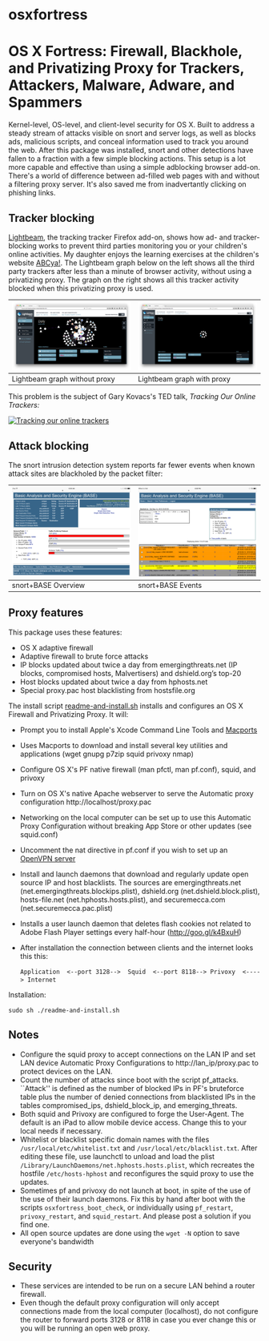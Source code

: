 osxfortress
===========

# OS X Fortress: Firewall, Blackhole, and Privatizing Proxy for Trackers, Attackers, Malware, Adware, and Spammers

Kernel-level, OS-level, and client-level security for OS X. Built to address a steady stream of attacks visible on snort and server logs, as well as blocks ads, malicious scripts, and conceal information used to track you around the web. After this package was installed, snort and other detections have fallen to a fraction with a few simple blocking actions.  This setup is a lot more capable and effective than using a simple adblocking browser add-on. There's a world of difference between ad-filled web pages with and without a filtering proxy server. It's also saved me from inadvertantly clicking on phishing links.

## Tracker blocking

[Lightbeam](https://www.mozilla.org/en-US/lightbeam/), the tracking tracker Firefox add-on, shows how ad- and tracker-blocking works to prevent third parties monitoring you or your children's online activities. My daughter enjoys the learning exercises at the children's website [ABCya!](http://www.abcya.com). The Lightbeam graph below on the left shows all the third party trackers after less than a minute of browser activity, without using a privatizing proxy. The graph on the right shows all this tracker activity blocked when this privatizing proxy is used.


![Lightbeam graph without proxy](Lightbeam_noproxy.png)| ![Lightbeam graph without proxy](Lightbeam_proxy.png)
------------ | -------------
Lightbeam graph without proxy | Lightbeam graph with proxy

This problem is the subject of Gary Kovacs's TED talk, *Tracking Our Online Trackers:*

[![Tracking our online trackers](https://www.wired.com/images_blogs/business/2012/02/6792752454_99d91d2a92_z.jpg)](https://www.youtube.com/watch?v=f_f5wNw-2c0 "Tracking our online trackers")


## Attack blocking

The snort intrusion detection system reports far fewer events when known attack sites are blackholed by the packet filter:

![snort+BASE Overview](BASE_Overview.PNG)| ![snort+BASE Events](BASE_Events.PNG)
------------ | -------------
snort+BASE Overview | snort+BASE Events


## Proxy features

This package uses these features:
* OS X adaptive firewall
* Adaptive firewall to brute force attacks
* IP blocks updated about twice a day from emergingthreats.net (IP blocks, compromised hosts, Malvertisers) and dshield.org’s top-20
* Host blocks updated about twice a day from hphosts.net
* Special proxy.pac host blacklisting from hostsfile.org

The install script [readme-and-install.sh](readme-and-install.sh) installs and configures an OS X Firewall and Privatizing
Proxy. It will:
* Prompt you to install Apple's Xcode Command Line Tools and [Macports](https://www.macports.org/)
* Uses Macports to download and install several key utilities and applications (wget gnupg p7zip squid privoxy nmap)
* Configure OS X's PF native firewall (man pfctl, man pf.conf), squid, and privoxy
* Turn on OS X's native Apache webserver to serve the Automatic proxy configuration http://localhost/proxy.pac
* Networking on the local computer can be set up to use this Automatic Proxy Configuration without breaking App Store or other updates (see squid.conf)
* Uncomment the nat directive in pf.conf if you wish to set up an [OpenVPN server](../osx-openvpn-server)
* Install and launch daemons that download and regularly update open source IP and host blacklists. The sources are  emergingthreats.net (net.emergingthreats.blockips.plist), dshield.org (net.dshield.block.plist), hosts-file.net (net.hphosts.hosts.plist), and securemecca.com (net.securemecca.pac.plist)
* Installs a user launch daemon that deletes flash cookies not related to Adobe Flash Player settings every half-hour  (http://goo.gl/k4BxuH)
* After installation the connection between clients and the  internet looks this this:

	  Application  <--port 3128-->  Squid  <--port 8118--> Privoxy  <----> Internet

Installation:

```
sudo sh ./readme-and-install.sh
```

## Notes

* Configure the squid proxy to accept connections on the LAN IP and set LAN device Automatic Proxy Configurations to http://lan_ip/proxy.pac to protect devices on the LAN.
* Count the number of attacks since boot with the script pf_attacks. ``Attack'' is defined as the number of blocked IPs in PF's bruteforce table plus the number of denied connections from blacklisted IPs in the tables compromised_ips, dshield_block_ip, and emerging_threats.
* Both squid and Privoxy are configured to forge the User-Agent. The default is an iPad to allow mobile device access. Change this to your local needs if necessary.
* Whitelist or blacklist specific domain names with the files `/usr/local/etc/whitelist.txt` and `/usr/local/etc/blacklist.txt`. After editing these file, use launchctl to unload and load the plist `/Library/LaunchDaemons/net.hphosts.hosts.plist`, which recreates the hostfile `/etc/hosts-hphost` and reconfigures the squid proxy to use the updates.
* Sometimes pf and privoxy do not launch at boot, in spite of the use of the use of their launch daemons.  Fix this by hand after boot with the scripts `osxfortress_boot_check`, or individually using `pf_restart`, `privoxy_restart`, and `squid_restart`. And please post a solution if you find one.
* All open source updates are done using the `wget -N` option to save everyone's bandwidth

## Security

* These services are intended to be run on a secure LAN behind a router firewall.
* Even though the default proxy configuration will only accept connections made from the local computer (localhost), do not configure the router to forward ports 3128 or 8118 in case you ever change this or you will be running an open web proxy.
